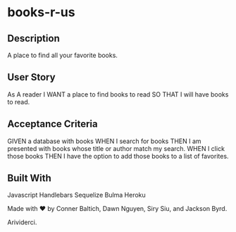 # books-r-us

## Description
A place to find all your favorite books.

## User Story
As A reader 
I WANT a place to find books to read
SO THAT I will have books to read.

## Acceptance Criteria 
GIVEN a database with books
WHEN I search for books
THEN I am presented with books whose title or author match my search.
WHEN I click those books 
THEN I have the option to add those books to a list of favorites.

## Built With
Javascript
Handlebars
Sequelize
Bulma
Heroku

Made with ❤ by Conner Baltich, Dawn Nguyen, Siry Siu, and Jackson Byrd.

Arividerci.
